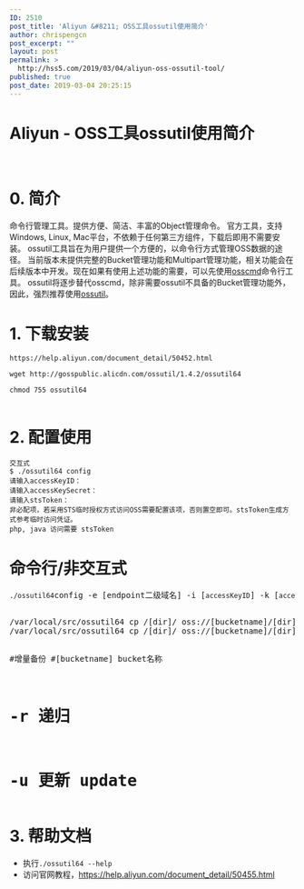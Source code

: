 ```yaml
---
ID: 2510
post_title: 'Aliyun &#8211; OSS工具ossutil使用简介'
author: chrispengcn
post_excerpt: ""
layout: post
permalink: >
  http://hss5.com/2019/03/04/aliyun-oss-ossutil-tool/
published: true
post_date: 2019-03-04 20:25:15
---
```

<h1 class="title">Aliyun - OSS工具ossutil使用简介</h1>
&nbsp;
<div class="show-content" data-note-content="">
<div class="show-content-free">
<h1>0. 简介</h1>
命令行管理工具。提供方便、简洁、丰富的Object管理命令。
官方工具，支持Windows, Linux, Mac平台，不依赖于任何第三方组件，下载后即用不需要安装。
ossutil工具旨在为用户提供一个方便的，以命令行方式管理OSS数据的途径。
当前版本未提供完整的Bucket管理功能和Multipart管理功能，相关功能会在后续版本中开发。现在如果有使用上述功能的需要，可以先使用<a href="https://help.aliyun.com/document_detail/32184.html" target="_blank" rel="nofollow noopener">osscmd</a>命令行工具。
ossutil将逐步替代osscmd，除非需要ossutil不具备的Bucket管理功能外，因此，强烈推荐使用<a href="https://help.aliyun.com/document_detail/50452.html" target="_blank" rel="nofollow noopener">ossutil</a>。
<h1>1. 下载安装</h1>
<pre class="hljs cpp"><code class="cpp">https:<span class="hljs-comment">//help.aliyun.com/document_detail/50452.html
</span></code></pre>
<pre class="pre codeblock" data-spm-anchor-id="a2c4g.11186623.2.i0.36381594bhln8f"><code class="hljs crystal">wget <span class="hljs-symbol" data-spm-anchor-id="a2c4g.11186623.2.i1.36381594bhln8f">http:</span>/<span class="hljs-regexp">/gosspublic.alicdn.com/ossutil</span><span class="hljs-regexp">/1.4.2/ossutil</span>64</code></pre>
<pre class="pre codeblock" data-spm-anchor-id="a2c4g.11186623.2.i2.36381594bhln8f"><code class="hljs angelscript" data-spm-anchor-id="a2c4g.11186623.2.i3.36381594bhln8f">chmod <span class="hljs-number">755</span> ossutil64</code></pre>
<pre class="hljs cpp"><code class="cpp"></code></pre>
<h1>2. 配置使用</h1>
<pre class="hljs ruby"><code class="ruby">交互式
$ ./ossutil64 config
请输入accessKeyID： 
请输入accessKeySecret：
请输入stsToken：
非必配项，若采用STS临时授权方式访问OSS需要配置该项，否则置空即可。stsToken生成方式参考临时访问凭证。
php, java 访问需要 stsToken</code></pre>
</div>
</div>
<h1>命令行/非交互式</h1>
<pre><code class="ruby">./ossutil64</code>config -e [endpoint二级域名] -i [<code class="ruby">accessKeyID</code>] -k [<code class="ruby">accessKeySecret</code>]


</pre>
<div class="show-content" data-note-content="">
<div class="show-content-free">
<pre>
/var/local/src/ossutil64 cp /[dir]/ oss://[bucketname]/[dir] -r -u
/var/local/src/ossutil64 cp /[dir]/ oss://[bucketname]/[dir] -r -u

#增量备份
#[bucketname] bucket名称
# -r 递归
# -u 更新 update</pre>
<h1></h1>
<h1>3. 帮助文档</h1>
<ul>
 	<li>执行<code>./ossutil64 --help</code></li>
 	<li>访问官网教程，<a href="https://help.aliyun.com/document_detail/50455.html" target="_blank" rel="nofollow noopener">https://help.aliyun.com/document_detail/50455.html</a></li>
</ul>
</div>
</div>
